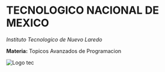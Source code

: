 # TECNOLOGICO NACIONAL DE MEXICO
*Instituto Tecnologico de Nuevo Laredo*  
  
**Materia:** Topicos Avanzados de Programacion
  
  ![Logo tec](Pictures/descarga.jpg)
